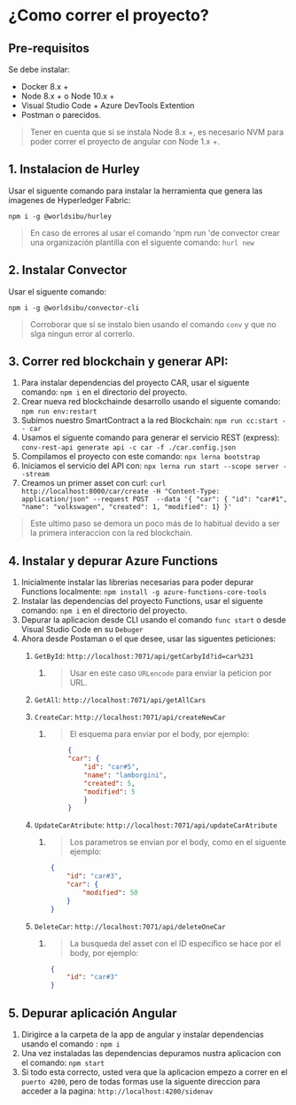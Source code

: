 # ¿Como correr el proyecto?
## Pre-requisitos
Se debe instalar:
* Docker 8.x +
* Node 8.x + o Node 10.x +
* Visual Studio Code + Azure DevTools Extention
* Postman o parecidos.
>Tener en cuenta que si se instala Node 8.x +, es necesario NVM para poder correr el proyecto de angular con Node 1.x +.

## 1. Instalacion de Hurley
Usar el siguente comando para instalar la herramienta que genera las imagenes de Hyperledger Fabric:

```npm i -g @worldsibu/hurley```

>En caso de errores al usar el comando  'npm run 'de convector crear una organización  plantilla con el siguente comando: ```hurl new```

## 2. Instalar Convector
Usar el siguente comando:

```npm i -g @worldsibu/convector-cli```

>Corroborar que si se instalo bien usando el comando ```conv``` y que no slga ningun error al correrlo.

## 3. Correr red blockchain y generar API:

 1. Para instalar dependencias del proyecto CAR, usar el siguente comando: ```npm i``` en el directorio del proyecto.
 2. Crear nueva red blockchainde desarrollo usando el siguente comando: ```npm run env:restart```
 3. Subimos nuestro SmartContract a la red Blockchain: ```npm run cc:start -- car```
 4. Usamos el siguente comando para generar el servicio REST (express): ```conv-rest-api generate api -c car -f ./car.config.json```
 5. Compilamos el proyecto con este comando: ```npx lerna bootstrap```
 6. Iniciamos el servicio del API con: ```npx lerna run start --scope server --stream```
 7. Creamos un primer asset con curl: ```curl http://localhost:8000/car/create -H "Content-Type: application/json" --request POST  --data '{ "car": { "id": "car#1", "name": "volkswagen", "created": 1, "modified": 1} }'```

 > Este ultimo paso se demora un poco más de lo habitual devido a ser la primera interaccion con la red blockchain.
## 4. Instalar y depurar Azure Functions

 1. Inicialmente instalar las librerias necesarias para poder depurar Functions localmente: ```npm install -g azure-functions-core-tools```
 2. Instalar las dependencias del proyecto Functions, usar el siguente comando: ```npm i``` en el directorio del proyecto.
 3. Depurar la aplicacion desde CLI usando el comando ```func start``` o desde Visual Studio Code en su `Debuger` 
 4. Ahora desde Postaman o el que desee, usar las siguentes peticiones:
    1. `GetById`: ```http://localhost:7071/api/getCarbyId?id=car%231```
       1. > Usar en este caso `URLencode` para enviar la peticion por URL.
    2. `GetAll`: ```http://localhost:7071/api/getAllCars```
    3. `CreateCar`: ```http://localhost:7071/api/createNewCar```
       1. >El esquema para enviar por el body, por ejemplo:

           ```json
                {
                "car": {
                    "id": "car#5",
                    "name": "lamborgini",
                    "created": 5,
                    "modified": 5
                    }
                }
            ```

    4. `UpdateCarAtribute`: ```http://localhost:7071/api/updateCarAtribute```
       1. >Los parametros se envian por el body, como en el siguente ejemplo:

        ```json
            {
                "id": "car#3",
                "car": {
                    "modified": 50
                }
            }
        ```

    5. `DeleteCar`: ```http://localhost:7071/api/deleteOneCar```
       1. >La busqueda del asset con el ID especifico se hace por el body, por ejemplo:

        ```json
            {
                "id": "car#3"
            }
        ```

## 5. Depurar aplicación Angular

 1. Dirigirce a la carpeta de la app de angular y instalar dependencias usando el comando : ```npm i```
 2. Una vez instaladas las dependencias depuramos nustra aplicacion con el comando: ```npm start```
 3. Si todo esta correcto, usted vera que la aplicacion empezo a correr en el `puerto 4200`, pero de todas formas use la siguente direccion para acceder a la pagina: ```http://localhost:4200/sidenav```
